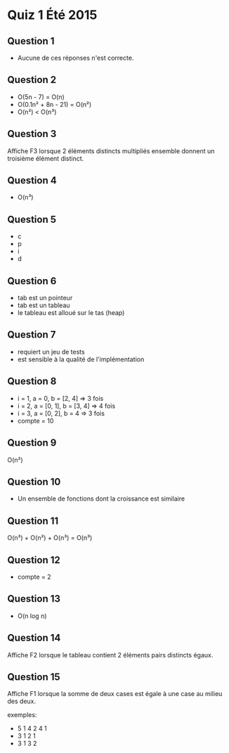 # Quiz 1 Été 2015

## Question 1
* Aucune de ces réponses n'est correcte.

## Question 2
* O(5n - 7) = O(n)
* O(0.1n² + 8n - 21) = O(n²)
* O(n²) < O(n³)

## Question 3
Affiche F3 lorsque 2 éléments distincts multipliés ensemble donnent un troisième élément distinct.

## Question 4
* O(n³)

## Question 5
* c
* p
* i
* d

## Question 6
* tab est un pointeur
* tab est un tableau
* le tableau est alloué sur le tas (heap)

## Question 7
* requiert un jeu de tests
* est sensible à la qualité de l'implémentation

## Question 8
* i = 1, a = 0, b = [2, 4] => 3 fois
* i = 2, a = [0, 1], b = [3, 4] => 4 fois
* i = 3, a = [0, 2], b = 4 => 3 fois
* compte = 10

## Question 9
O(n²)

## Question 10
* Un ensemble de fonctions dont la croissance est similaire

## Question 11
O(n³) + O(n²) + O(n³) = O(n³)

## Question 12
* compte = 2

## Question 13
* O(n log n)

## Question 14
Affiche F2 lorsque le tableau contient 2 éléments pairs distincts égaux.

## Question 15
Affiche F1 lorsque la somme de deux cases est égale à une case au milieu des deux.

exemples:
* 5 1 4 2 4 1
* 3 1 2 1
* 3 1 3 2
